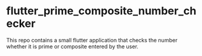 # flutter_prime_composite_number_checker
This repo contains a small flutter application that checks the number whether it is prime or composite entered by the user.
